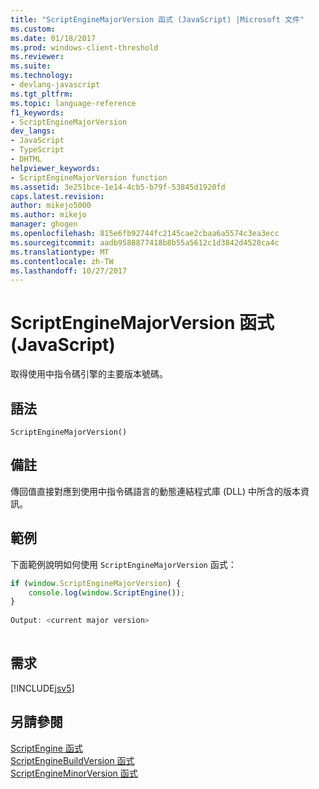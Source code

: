 ```yaml
---
title: "ScriptEngineMajorVersion 函式 (JavaScript) |Microsoft 文件"
ms.custom: 
ms.date: 01/18/2017
ms.prod: windows-client-threshold
ms.reviewer: 
ms.suite: 
ms.technology:
- devlang-javascript
ms.tgt_pltfrm: 
ms.topic: language-reference
f1_keywords:
- ScriptEngineMajorVersion
dev_langs:
- JavaScript
- TypeScript
- DHTML
helpviewer_keywords:
- ScriptEngineMajorVersion function
ms.assetid: 3e251bce-1e14-4cb5-b79f-53845d1920fd
caps.latest.revision: 
author: mikejo5000
ms.author: mikejo
manager: ghogen
ms.openlocfilehash: 815e6fb92744fc2145cae2cbaa6a5574c3ea3ecc
ms.sourcegitcommit: aadb9588877418b8b55a5612c1d3842d4520ca4c
ms.translationtype: MT
ms.contentlocale: zh-TW
ms.lasthandoff: 10/27/2017
---
```

# <a name="scriptenginemajorversion-function-javascript"></a>ScriptEngineMajorVersion 函式 (JavaScript)
取得使用中指令碼引擎的主要版本號碼。  
  
## <a name="syntax"></a>語法  
  
```  
ScriptEngineMajorVersion()  
```  
  
## <a name="remarks"></a>備註  
 傳回值直接對應到使用中指令碼語言的動態連結程式庫 (DLL) 中所含的版本資訊。  
  
## <a name="example"></a>範例  
 下面範例說明如何使用 `ScriptEngineMajorVersion` 函式：  
  
```JavaScript  
if (window.ScriptEngineMajorVersion) {  
    console.log(window.ScriptEngine());   
}  
  
Output: <current major version>  
  
```  
  
## <a name="requirements"></a>需求  
 [!INCLUDE[jsv5](../../javascript/reference/includes/jsv5-md.md)]  
  
## <a name="see-also"></a>另請參閱  
 [ScriptEngine 函式](../../javascript/reference/scriptengine-function-javascript.md)   
 [ScriptEngineBuildVersion 函式](../../javascript/reference/scriptenginebuildversion-function-javascript.md)   
 [ScriptEngineMinorVersion 函式](../../javascript/reference/scriptengineminorversion-function-javascript.md)